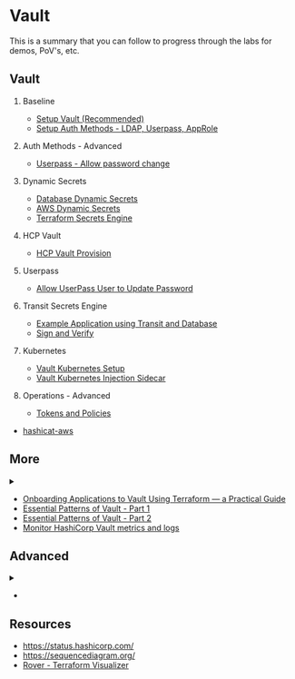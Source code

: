 # Vault

This is a summary that you can follow to progress through the labs for demos, PoV's, etc.

## Vault

1. Baseline
    * [Setup Vault (Recommended)](01-baseline/100-Setup-Vault.ipynb)
	* [Setup Auth Methods - LDAP, Userpass, AppRole](01-baseline/110-Setup-Authmethods.ipynb)
	
1. Auth Methods - Advanced
    * [Userpass - Allow password change](01-baseline/vault_userpass_pw_change.ipynb)
1. Dynamic Secrets
    * [Database Dynamic Secrets](02-DBSecretsEngine/02-DBSecretEngine-Dynamic.ipynb)
    * [AWS Dynamic Secrets](UCV07-AWSSEcrets.ipynb)
	* [Terraform Secrets Engine](vault_terraform_secrets_engine.ipynb)
1. HCP Vault
    * [HCP Vault Provision](HCPVault_100.ipynb)
1. Userpass
	* [Allow UserPass User to Update Password](01-baseline/vault_userpass_pw_change.ipynb)
1. Transit Secrets Engine
    * [Example Application using Transit and Database](07-Transit/720-Transit-App.ipynb)
	* [Sign and Verify](07-Transit/vault_transit_advanced.ipynb)
1. Kubernetes
    * [Vault Kubernetes Setup](08-Kubernetes/800_vault_kubernetes_setup.ipynb)
    * [Vault Kubernetes Injection Sidecar](08-Kubernetes/vault_kubernetes-sidecar.ipynb)
1. Operations - Advanced
    * [Tokens and Policies](5_VaultTokensAndPolicies.ipynb)

* [hashicat-aws](https://github.com/hashicorp/hashicat-aws)

## More

<details><summary></summary>

</details>

* [Onboarding Applications to Vault Using Terraform — a Practical Guide](https://medium.com/hashicorp-engineering/onboarding-applications-to-vault-using-terraform-a-practical-guide-379b99b14271)
* [Essential Patterns of Vault - Part 1](https://medium.com/hashicorp-engineering/essential-elements-of-vault-part-1-5a64d3de3be8)
* [Essential Patterns of Vault - Part 2](https://medium.com/hashicorp-engineering/essential-patterns-of-vault-part-2-b4d34976f1dc)
* [Monitor HashiCorp Vault metrics and logs](https://www.datadoghq.com/blog/monitor-vault-metrics-and-logs/)

## Advanced

<details><summary></summary>


</details>

* 

## Resources

* https://status.hashicorp.com/
* https://sequencediagram.org/
* [Rover - Terraform Visualizer](https://github.com/im2nguyen/rover)


```bash

```
